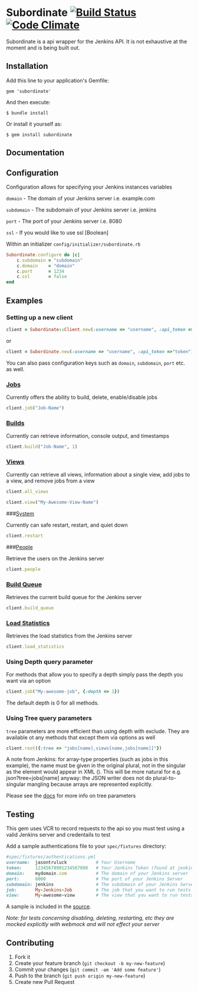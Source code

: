 # Subordinate [![Build Status](https://travis-ci.org/jasontruluck/subordinate.png?branch=add-travis-ci)](https://travis-ci.org/jasontruluck/subordinate) [![Code Climate](https://codeclimate.com/github/jasontruluck/subordinate.png)](https://codeclimate.com/github/jasontruluck/subordinate)

Subordinate is a api wrapper for the Jenkins API. It is not exhaustive at the moment and is being built out.

## Installation

Add this line to your application's Gemfile:

    gem 'subordinate'

And then execute:

    $ bundle install

Or install it yourself as:

    $ gem install subordinate

## Documentation

## Configuration

Configuration allows for specifying your Jenkins instances variables

`domain` - The domain of your Jenkins server i.e. example.com

`subdomain` - The subdomain of your Jenkins server i.e. jenkins

`port` - The port of your Jenkins server i.e. 8080

`ssl` - If you would like to use ssl [Boolean]

Within an initializer `config/initializer/subordinate.rb`

```ruby
Subordinate.configure do |c|
    c.subdomain = "subdomain"
    c.domain    = "domain"
    c.port      = 1234
    c.ssl       = false
end
```

## Examples

### Setting up a new client

```ruby
client = Subordinate::Client.new(:username => "username", :api_token =>"token")
```
or
```ruby
client = Subordinate.new(:username => "username", :api_token =>"token")
```

You can also pass configuration keys such as `domain`, `subdomain`, `port` etc. as well.

### [Jobs](http://rdoc.info/github/jasontruluck/subordinate/Subordinate/Client/Job)

Currently offers the ability to build, delete, enable/disable jobs

```ruby
client.job("Job-Name")
```

### [Builds](http://rdoc.info/github/jasontruluck/subordinate/Subordinate/Client/Build)

Currently can retrieve information, console output, and timestamps

```ruby
client.build("Job-Name", 1)
```

### [Views](http://rdoc.info/github/jasontruluck/subordinate/master/Subordinate/Client/View)

Currently can retrieve all views, information about a single view, add jobs to a view, and remove jobs from a view

```ruby
client.all_views
```

```ruby
client.view("My-Awesome-View-Name")
```

###[System](http://rdoc.info/github/jasontruluck/subordinate/Subordinate/Client/System)

Currently can safe restart, restart, and quiet down

```ruby
client.restart
```

###[People](http://rdoc.info/github/jasontruluck/subordinate/master/Subordinate/Client/People)

Retrieve the users on the Jenkins server

```ruby
client.people
```

### [Build Queue](http://rdoc.info/github/jasontruluck/subordinate/master/Subordinate/Client/Queue)

Retrieves the current build queue for the Jenkins server

```ruby
client.build_queue
```

### [Load Statistics](http://rdoc.info/github/jasontruluck/subordinate/master/Subordinate/Client/Load)

Retrieves the load statistics from the Jenkins server

```ruby
client.load_statistics
```

### Using Depth query parameter

For methods that allow you to specify a depth simply pass the depth you want via an option

```ruby
client.job("My-awesome-job", {:depth => 1})
```

The default depth is 0 for all methods.

### Using Tree query parameters

`tree` parameters are more efficient than using depth with exclude. They are available ot any methods that except them via options as well

```ruby
client.root({:tree => "jobs[name],views[name,jobs[name]]"}) 
```

A note from Jenkins: for array-type properties (such as jobs in this example), the name must be given in the original plural, not in the singular as the element would appear in XML (<job>). This will be more natural for e.g. json?tree=jobs[name] anyway: the JSON writer does not do plural-to-singular mangling because arrays are represented explicitly.

Please see the [docs](https://ci.jenkins-ci.org/api/) for more info on tree parameters

## Testing

This gem uses VCR to record requests to the api so you must test using a valid Jenkins server and credentails to test

Add a sample authentications file to your `spec/fixtures` directory:

```ruby
#spec/fixtures/authentications.yml
username:  jasontruluck           # Your Username
token:     12345678901234567890   # Your Jenkins Token (found at jenkins-server/user/your-user-name/configure)
domain:    mydomain.com           # The domain of your Jenkins server
port:      8080                   # The port of your Jenkins Server
subdomain: jenkins                # The subdomain of your Jenkins Server
job:       My-Jenkins-Job         # The job that you want to run tests on
view:      My-awesome-view        # The view that you want to run tests on
```

A sample is included in the [source](https://github.com/jasontruluck/subordinate/blob/master/spec/fixtures/authentications.yml.sample).

*Note: for tests concerning disabling, deleting, restarting, etc they are mocked explicitly with webmock and will not effect your server*

## Contributing

1. Fork it
2. Create your feature branch (`git checkout -b my-new-feature`)
3. Commit your changes (`git commit -am 'Add some feature'`)
4. Push to the branch (`git push origin my-new-feature`)
5. Create new Pull Request
